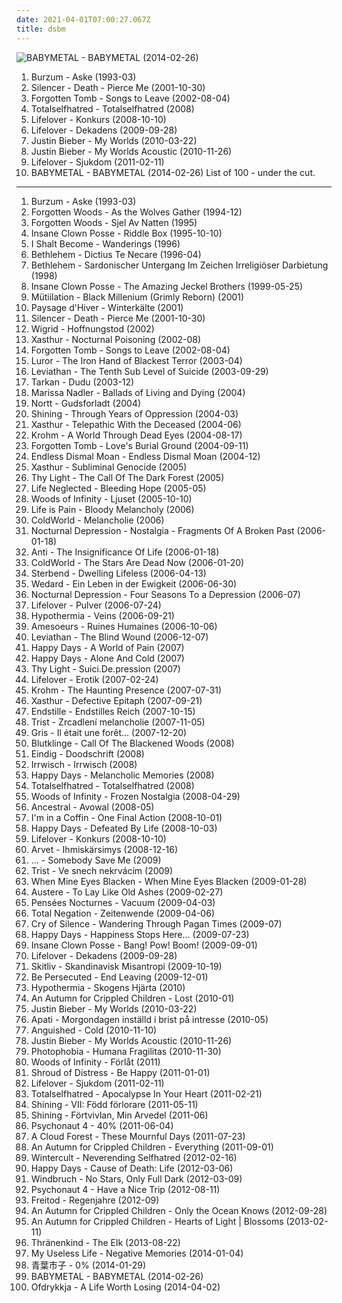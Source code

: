 ```yaml
---
date: 2021-04-01T07:00:27.067Z
title: dsbm
---
```

![BABYMETAL - BABYMETAL (2014-02-26)](http://coverartarchive.org/release/e5c0f2cc-692c-46e2-af7d-4404c95e1550/6434003625-500.jpg "BABYMETAL - BABYMETAL (2014-02-26)")
1. <span title="#black_metal">Burzum - Aske (1993-03)</span>
2. <span title="#suicidal_black_metal #black_metal #depressive_black_metal">Silencer - Death - Pierce Me (2001-10-30)</span>
3. <span title="#depressive_black_metal #suicidal_black_metal #black_metal #black_doom_metal #doom_metal">Forgotten Tomb - Songs to Leave (2002-08-04)</span>
4. <span title="#black_metal #depressive_black_metal">Totalselfhatred - Totalselfhatred (2008)</span>
5. <span title="#black_metal #depressive_black_metal #depressive_rock #post_punk">Lifelover - Konkurs (2008-10-10)</span>
6. <span title="#depressive_black_metal #black_metal #depressive_rock">Lifelover - Dekadens (2009-09-28)</span>
7. <span title="#totec_radio #justin_bieber #goregrind #justin_bieber_my_worlds #pop #viking_metal #death_metal #deathcore #brutal_death_metal #nsbm">Justin Bieber - My Worlds (2010-03-22)</span>
8. <span title="#totec_radio #justin_bieber #2010 #heavy_metal #black_metal #metalcore #indie #grunge #grindcore #hard_rock #doom_metal #industrial #hair_metal #viking_metal #speed_metal #melodic_death_metal #thrash_metal #sludge #death_metal #gothic_metal #glam_rock #industrial_metal #speedcore #symphonic_metal #post_grunge #post_hardcore #guitar_virtuoso #nu_metal #power_metal #mathcore #sludge_metal #rac #goregrind #deathcore #brutal_death_metal #blackened_death_metal #powerviolence #nsbm #harsh_noise #deathgrind #glam_metal #suicidal_black_metal #sludgecore #power_violence #black_doom_metal #dsbm #death_doom #pornogrind #raw_black_metal #hatecore #drone_metal #death_doom_metal #cybergrind #porngrind #true_metal #depressive_suicidal_black_metal #true_norwegian_black_metal #extreme_black_metal #pirate_metal #gothic_doom_metal #death_doom_metal #real_screamo #true_black_metal #brutal_deathcore #atmospheric_sludge #gothic_doom_metal #brutal_black_metal #national_socialist_black_metal #death_doom #satanic_black_metal #rock_against_communism #christcore #beatdown_hardcore #moshcore #progcore #gothic_doom #blackcore #justin #black_doom #nintendogrind #satanic_metal #black_doom_metal #gothic_doom #black_doom #love_this_albem #emoe">Justin Bieber - My Worlds Acoustic (2010-11-26)</span>
9. <span title="#black_metal #depressive_black_metal #post_punk #depressive_rock">Lifelover - Sjukdom (2011-02-11)</span>
10. <span title="#2014 #metal #j_pop #kawaii_metal">BABYMETAL - BABYMETAL (2014-02-26)</span>
List of 100 - under the cut.
<!-- more -->
-----
1. <span title="#black_metal">Burzum - Aske (1993-03)</span>
2. <span title="#black_metal #depressive_black_metal #true_norwegian_black_metal">Forgotten Woods - As the Wolves Gather (1994-12)</span>
3. <span title="#black_metal #1995 #norwegian #90_s #90_s_black_metal">Forgotten Woods - Sjel Av Natten (1995)</span>
4. <span title="#1995 #detroit #hip_hop #rock #rap #nu_metal #goregrind #psychopathic #horrorcore #deathcore #brutal_death_metal #nsbm #michigan #deathgrind #insane_clown_posse #brutal_deathcore #national_socialist_black_metal #detroit_rap #moshcore #icp">Insane Clown Posse - Riddle Box (1995-10-10)</span>
5. <span title="#black_metal #atmospheric_black_metal">I Shalt Become - Wanderings (1996)</span>
6. <span title="#black_metal #dark_metal #depressive_black_metal #suicidal_black_metal">Bethlehem - Dictius Te Necare (1996-04)</span>
7. <span title="#black_metal #black_doom_metal #dark_metal">Bethlehem - Sardonischer Untergang Im Zeichen Irreligiöser Darbietung (1998)</span>
8. <span title="#juggalo #hip_hop #1999 #insane_clown_posse">Insane Clown Posse - The Amazing Jeckel Brothers (1999-05-25)</span>
9. <span title="#black_metal #les_legions_noires">Mütiilation - Black Millenium (Grimly Reborn) (2001)</span>
10. <span title="#atmospheric_black_metal #ambient #2001 #black_metal #winter #ambient_black_metal">Paysage d'Hiver - Winterkälte (2001)</span>
11. <span title="#suicidal_black_metal #black_metal #depressive_black_metal">Silencer - Death - Pierce Me (2001-10-30)</span>
12. <span title="#black_metal">Wigrid - Hoffnungstod (2002)</span>
13. <span title="#black_metal">Xasthur - Nocturnal Poisoning (2002-08)</span>
14. <span title="#depressive_black_metal #suicidal_black_metal #black_metal #black_doom_metal #doom_metal">Forgotten Tomb - Songs to Leave (2002-08-04)</span>
15. <span title="#black_metal #depressive_black_metal #2003 #german #suicidal_black_metal #dsbm #kvlt #i_will_play_this_song_after_killing_10_million_jews_with_a_blunt_knife #near_flawless_albums #tver_uzhniy #favorite_bm">Luror - The Iron Hand of Blackest Terror (2003-04)</span>
16. <span title="#black_metal">Leviathan - The Tenth Sub Level of Suicide (2003-09-29)</span>
17. <span title="#dudu #tarkan #pop #turkish #pop_dance">Tarkan - Dudu (2003-12)</span>
18. <span title="#folk">Marissa Nadler - Ballads of Living and Dying (2004)</span>
19. <span title="#black_metal #funeral_doom_metal #doom_metal #doom #funeral_black_metal">Nortt - Gudsforladt (2004)</span>
20. <span title="#black_metal #soundtrack_for_my_suicide #depressive_black_metal #dsbm">Shining - Through Years of Oppression (2004-03)</span>
21. <span title="#black_metal #depressive_black_metal">Xasthur - Telepathic With the Deceased (2004-06)</span>
22. <span title="#black_metal #suicidal_black_metal #metal">Krohm - A World Through Dead Eyes (2004-08-17)</span>
23. <span title="#suicidal_black_metal #depressive_black_metal #black_metal">Forgotten Tomb - Love's Burial Ground (2004-09-11)</span>
24. <span title="#black_metal #metal #rock #experimental #dark #misery #harsh_noise #suicidal_black_metal #dsbm #wretched #nightmare #one_man_metal #japanese_black_metal">Endless Dismal Moan - Endless Dismal Moan (2004-12)</span>
25. <span title="#black_metal #depressive_black_metal">Xasthur - Subliminal Genocide (2005)</span>
26. <span title="#black_metal #melodic_black_metal #depressive_black_metal #dsbm #depressive_suicidal_black_metal #suicidal_black_metal">Thy Light - The Call Of The Dark Forest (2005)</span>
27. <span title="#black_metal #depressive_black_metal #dsbm">Life Neglected - Bleeding Hope (2005-05)</span>
28. <span title="#depressive_black_metal #dsbm #swedish_black_metal #worst_ever #excellent_streamability #free_complete_album_to_check_out">Woods of Infinity - Ljuset (2005-10-10)</span>
29. <span title="#depressive_black_metal #black_metal #sad #suicidal_black_metal #dsbm">Life is Pain - Bloody Melancholy (2006)</span>
30. <span title="#black_metal #depressive_black_metal">ColdWorld - Melancholie (2006)</span>
31. <span title="#black_metal #suicidal_black_metal #depressive_black_metal #black_doom_metal #dsbm #depressive_suicidal_black_metal">Nocturnal Depression - Nostalgia - Fragments Of A Broken Past (2006-01-18)</span>
32. <span title="#black_metal #depressive_black_metal">Anti - The Insignificance Of Life (2006-01-18)</span>
33. <span title="#black_metal #depressive_black_metal">ColdWorld - The Stars Are Dead Now (2006-01-20)</span>
34. <span title="#black_metal #depressive_black_metal #dsbm #suicidal_black_metal">Sterbend - Dwelling Lifeless (2006-04-13)</span>
35. <span title="#2008 #dsbm">Wedard - Ein Leben in der Ewigkeit (2006-06-30)</span>
36. <span title="#depressive_black_metal #black_metal">Nocturnal Depression - Four Seasons To a Depression (2006-07)</span>
37. <span title="#black_metal #depressive_black_metal #depressive_rock #metal">Lifelover - Pulver (2006-07-24)</span>
38. <span title="#black_metal #depressive_black_metal #2006 #dsbm">Hypothermia - Veins (2006-09-21)</span>
39. <span title="#post_punk #black_metal #shoegaze">Amesoeurs - Ruines Humaines (2006-10-06)</span>
40. <span title="#black_metal #dark #aggressive #depressing #violent #sinister #atmospheric_black_metal #depressive_black_metal #dsbm #usbm #depressive_suicidal_black_metal #orthodox_black_metal #misanthropic #one_man_metal">Leviathan - The Blind Wound (2006-12-07)</span>
41. <span title="#black_metal #dsbm #hipster #burzum #depressive_suicidal_black_metal #posluchac #songs_to_play_after_you_sit_for_an_hour_waiting_for_a_bus #hipsturd">Happy Days - A World of Pain (2007)</span>
42. <span title="#black_metal #usa #demo #suicidal_black_metal #depressive_black_metal #dsbm #usa_black_metal">Happy Days - Alone And Cold (2007)</span>
43. <span title="#black_metal #depressive_black_metal">Thy Light - Suici.De.pression (2007)</span>
44. <span title="#depressive_rock #depressive_black_metal #black_metal #metal">Lifelover - Erotik (2007-02-24)</span>
45. <span title="#black_metal #2007 #metal #rock #atmospheric_black_metal #suicidal_black_metal #depressive_black_metal #dsbm #usbm #debemur_morti">Krohm - The Haunting Presence (2007-07-31)</span>
46. <span title="#black_metal #depressive_black_metal #suicidal_black_metal">Xasthur - Defective Epitaph (2007-09-21)</span>
47. <span title="#black_metal">Endstille - Endstilles Reich (2007-10-15)</span>
48. <span title="#black_metal #depressive_black_metal #dsbm #suicidal_black_metal">Trist - Zrcadlení melancholie (2007-11-05)</span>
49. <span title="#depressive_black_metal #atmospheric_black_metal">Gris - Il était une forêt... (2007-12-20)</span>
50. <span title="#atmospheric_black_metal #black_metal #depressive_black_metal #german_black_metal">Blutklinge - Call Of The Blackened Woods (2008)</span>
51. <span title="#black_metal #dsbm #depressive_suicidal_black_metal">Eindig - Doodschrift (2008)</span>
52. <span title="#ambient_black_metal #atmospheric_black_metal #depressive_black_metal #dsbm #atmospheric_blackmetal">Irrwisch - Irrwisch (2008)</span>
53. <span title="#depressive_black_metal #dsbm #known_albums">Happy Days - Melancholic Memories (2008)</span>
54. <span title="#black_metal #depressive_black_metal">Totalselfhatred - Totalselfhatred (2008)</span>
55. <span title="#black_metal #dsbm">Woods of Infinity - Frozen Nostalgia (2008-04-29)</span>
56. <span title="#black_metal #dsbm #pirata_black_terror_metal #terror_death_black_brasil">Ancestral - Avowal (2008-05)</span>
57. <span title="#black_metal #metal #depressive_black_metal #dsbm #2008 #usa #american #2000_s #us #suicidal_black_metal #usbm #us_metal #depressive_suicidal_black_metal #american_metal #us_black_metal #american_black_metal #usa_black_metal #2008_metal #2000_s_metal #usa_metal #2000_s_black_metal #2008_black_metal">I'm in a Coffin - One Final Action (2008-10-01)</span>
58. <span title="#black_metal #suicidal_black_metal #depressive_black_metal #dsbm">Happy Days - Defeated By Life (2008-10-03)</span>
59. <span title="#black_metal #depressive_black_metal #depressive_rock #post_punk">Lifelover - Konkurs (2008-10-10)</span>
60. <span title="#depressive_black_metal #dsbm #finnish_black_metal #creamed_my_pants">Arvet - Ihmiskärsimys (2008-12-16)</span>
61. <span title="#black_metal #suicidal_black_metal #depressive_black_metal #dsbm #depressive_suicidal_black_metal">... - Somebody Save Me (2009)</span>
62. <span title="#depressive_black_metal #black_metal #czech #atmospheric_black_metal #suicidal_black_metal #dsbm #czech_black_metal #trist">Trist - Ve snech nekrvácím (2009)</span>
63. <span title="#depressive_black_metal #2009 #dsbm #atmospheric_depressive_black_metal">When Mine Eyes Blacken - When Mine Eyes Blacken (2009-01-28)</span>
64. <span title="#depressive_black_metal #black_metal #atmospheric_black_metal #blackgaze">Austere - To Lay Like Old Ashes (2009-02-27)</span>
65. <span title="#black_metal #french #depressive_black_metal">Pensées Nocturnes - Vacuum (2009-04-03)</span>
66. <span title="#atmospheric_black_metal #dsbm #cut_yourself">Total Negation - Zeitenwende (2009-04-06)</span>
67. <span title="#10_of_10_stars #dsbm #pure_tragedy #depressive_elite #hellenic_depressive_elite #hellenic_drama">Cry of Silence - Wandering Through Pagan Times (2009-07)</span>
68. <span title="#black_metal #depressive_rock #depressive_black_metal #dsbm">Happy Days - Happiness Stops Here... (2009-07-23)</span>
69. <span title="#2009 #goregrind #deathcore #brutal_death_metal #nsbm #deathgrind #brutal_deathcore #national_socialist_black_metal #moshcore #heavy_metal #black_metal #metalcore #indie #grunge #grindcore #indie_rock #hard_rock #doom_metal #industrial #hair_metal #viking_metal #speed_metal #melodic_death_metal #thrash_metal #sludge #death_metal #gothic_metal #glam_rock #industrial_metal #speedcore #symphonic_metal #post_grunge #post_hardcore #nu_metal #power_metal #mathcore #sludge_metal #rac #blackened_death_metal #powerviolence #harsh_noise #glam_metal #suicidal_black_metal #sludgecore #power_violence #black_doom_metal #dsbm #death_doom #pornogrind #raw_black_metal #hatecore #drone_metal #death_doom_metal #cybergrind #porngrind #true_metal #depressive_suicidal_black_metal #true_norwegian_black_metal #post_black_metal #extreme_black_metal #pirate_metal #gothic_doom_metal #death_doom_metal #real_screamo #true_black_metal #atmospheric_sludge #gothic_doom_metal #brutal_black_metal #death_doom #satanic_black_metal #rock_against_communism #christcore #beatdown_hardcore #hipster_metal #progcore #gothic_doom #blackcore #black_doom #nintendogrind #satanic_metal #black_doom_metal #gothic_doom #black_doom">Insane Clown Posse - Bang! Pow! Boom! (2009-09-01)</span>
70. <span title="#depressive_black_metal #black_metal #depressive_rock">Lifelover - Dekadens (2009-09-28)</span>
71. <span title="#black_metal #doom_metal #2009 #metal #black_doom_metal #dsbm #depressive_suicidal_black_metal">Skitliv - Skandinavisk Misantropi (2009-10-19)</span>
72. <span title="#black_metal #atmospheric_black_metal #depressive_black_metal #dsbm #depressive_suicidal_black_metal">Be Persecuted - End Leaving (2009-12-01)</span>
73. <span title="#dsbm #black_metal #post_rock #suicidal_black_metal #depressive_black_metal #zefir #dsbm_perfection #most_beautiful_songs_to_have_ever_been_composed_by_mankind">Hypothermia - Skogens Hjärta (2010)</span>
74. <span title="#blackgaze #black_metal #atmospheric_black_metal">An Autumn for Crippled Children - Lost (2010-01)</span>
75. <span title="#totec_radio #justin_bieber #goregrind #justin_bieber_my_worlds #pop #viking_metal #death_metal #deathcore #brutal_death_metal #nsbm">Justin Bieber - My Worlds (2010-03-22)</span>
76. <span title="#depressive_black_metal #depressive_rock #post_black_metal #black_metal #emocore">Apati - Morgondagen inställd i brist på intresse (2010-05)</span>
77. <span title="#black_metal #finnish_black_metal #depressive_black_metal #raw_black_metal">Anguished - Cold (2010-11-10)</span>
78. <span title="#totec_radio #justin_bieber #2010 #heavy_metal #black_metal #metalcore #indie #grunge #grindcore #hard_rock #doom_metal #industrial #hair_metal #viking_metal #speed_metal #melodic_death_metal #thrash_metal #sludge #death_metal #gothic_metal #glam_rock #industrial_metal #speedcore #symphonic_metal #post_grunge #post_hardcore #guitar_virtuoso #nu_metal #power_metal #mathcore #sludge_metal #rac #goregrind #deathcore #brutal_death_metal #blackened_death_metal #powerviolence #nsbm #harsh_noise #deathgrind #glam_metal #suicidal_black_metal #sludgecore #power_violence #black_doom_metal #dsbm #death_doom #pornogrind #raw_black_metal #hatecore #drone_metal #death_doom_metal #cybergrind #porngrind #true_metal #depressive_suicidal_black_metal #true_norwegian_black_metal #extreme_black_metal #pirate_metal #gothic_doom_metal #death_doom_metal #real_screamo #true_black_metal #brutal_deathcore #atmospheric_sludge #gothic_doom_metal #brutal_black_metal #national_socialist_black_metal #death_doom #satanic_black_metal #rock_against_communism #christcore #beatdown_hardcore #moshcore #progcore #gothic_doom #blackcore #justin #black_doom #nintendogrind #satanic_metal #black_doom_metal #gothic_doom #black_doom #love_this_albem #emoe">Justin Bieber - My Worlds Acoustic (2010-11-26)</span>
79. <span title="#black_metal #depressive_black_metal #dsbm #depressive_suicidal_black_metal #favorite_bm">Photophobia - Humana Fragilitas (2010-11-30)</span>
80. <span title="#black_metal #swedish #funk_metal #funk #funky #funk_rock #dsbm #swedish_black_metal #true_funk_metal #trve_funk_metal #fucking_great_funk_metal">Woods of Infinity - Förlåt (2011)</span>
81. <span title="#depressive_black_metal #heavy_metal #black_metal #metal #dark #melodic_death_metal #spooky #melancholy #depressing #extreme_metal #melodic_metal #angst #melodic_black_metal #gloom #atmospheric_black_metal #suicidal_black_metal #dsbm #depressive #dark_metal #post_black_metal #extreme #post_black_metal #blackgaze #known_albums #favorite_bm">Shroud of Distress - Be Happy (2011-01-01)</span>
82. <span title="#black_metal #depressive_black_metal #post_punk #depressive_rock">Lifelover - Sjukdom (2011-02-11)</span>
83. <span title="#2011 #black_metal #atmospheric_black_metal #depressive_black_metal">Totalselfhatred - Apocalypse In Your Heart (2011-02-21)</span>
84. <span title="#black_metal #2011 #progressive_black_metal #suicidal_black_metal #depressive_black_metal">Shining - VII: Född förlorare (2011-05-11)</span>
85. <span title="#black_metal #ep #suicidal_black_metal #depressive_black_metal #dsbm #depressive_suicidal_black_metal">Shining - Förtvivlan, Min Arvedel (2011-06)</span>
86. <span title="#black_metal #dsbm #depressive_suicidal_black_metal #post_black_metal">Psychonaut 4 - 40% (2011-06-04)</span>
87. <span title="#atmospheric_black_metal #dsbm">A Cloud Forest - These Mournful Days (2011-07-23)</span>
88. <span title="#blackgaze #atmospheric_black_metal #black_metal #2011">An Autumn for Crippled Children - Everything (2011-09-01)</span>
89. <span title="#black_metal #russian #russian_metal #ambient_black_metal #atmospheric_black_metal #suicidal_black_metal #depressive_black_metal #dsbm #depressive #russian_black_metal #russian_depressive_black_metal #favorite_bm">Wintercult - Neverending Selfhatred (2012-02-16)</span>
90. <span title="#black_metal #depressive_black_metal #dsbm #depressive_suicidal_black_metal">Happy Days - Cause of Death: Life (2012-03-06)</span>
91. <span title="#post_rock #atmospheric_black_metal #2014 #black_metal #doom_metal #depressive_rock #suicidal_black_metal #depressive_black_metal #dsbm #depressive_suicidal_black_metal #bandcamp #blackgaze #free_metal_albums">Windbruch - No Stars, Only Full Dark (2012-03-09)</span>
92. <span title="#black_metal #depressive_black_metal #dsbm #depressive_suicidal_black_metal #post_black_metal #post_suicidal_black_metal #favorite_bm">Psychonaut 4 - Have a Nice Trip (2012-08-11)</span>
93. <span title="#black_metal #depressive_rock #post_black_metal #german_black_metal">Freitod - Regenjahre (2012-09)</span>
94. <span title="#atmospheric_black_metal #black_metal #blackgaze #2012 #depressive_suicidal_black_metal">An Autumn for Crippled Children - Only the Ocean Knows (2012-09-28)</span>
95. <span title="#shoegaze #blackgaze">An Autumn for Crippled Children - Hearts of Light | Blossoms (2013-02-11)</span>
96. <span title="#blackgaze #suicidal_black_metal #depressive_black_metal">Thränenkind - The Elk (2013-08-22)</span>
97. <span title="#black_metal #metal #atmospheric_black_metal #dsbm #usbm #depressive_suicidal_black_metal #l">My Useless Life - Negative Memories (2014-01-04)</span>
98. <span title="#folk #singer_songwriter">青葉市子 - 0% (2014-01-29)</span>
99. <span title="#2014 #metal #j_pop #kawaii_metal">BABYMETAL - BABYMETAL (2014-02-26)</span>
100. <span title="#black_metal #depressive_rock #dsbm #sweden #depressive_suicidal_black_metal #misantrophy">Ofdrykkja - A Life Worth Losing (2014-04-02)</span>
